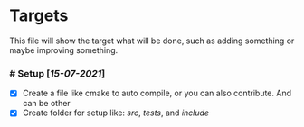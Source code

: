 # Targets
This file will show the target what will be done, such as adding something or maybe improving something.

### # **Setup** [*15-07-2021*]
- [X] Create a file like cmake to auto compile, or you can also contribute. And can be other
- [X] Create folder for setup like: *src*, *tests*, and *include*